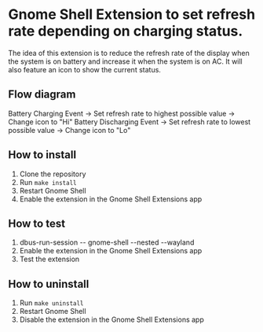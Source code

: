 # Gnome Shell Extension to set refresh rate depending on charging status.

The idea of this extension is to reduce the refresh rate of the display when the system is on battery and increase it when the system is on AC. It will also feature an icon to show the current status.


## Flow diagram

Battery Charging Event -> Set refresh rate to highest possible value -> Change icon to "Hi"
Battery Discharging Event -> Set refresh rate to lowest possible value -> Change icon to "Lo"

## How to install

1. Clone the repository
2. Run `make install`
3. Restart Gnome Shell
4. Enable the extension in the Gnome Shell Extensions app

## How to test

1. dbus-run-session -- gnome-shell --nested --wayland
2. Enable the extension in the Gnome Shell Extensions app
3. Test the extension

## How to uninstall

1. Run `make uninstall`
2. Restart Gnome Shell
3. Disable the extension in the Gnome Shell Extensions app